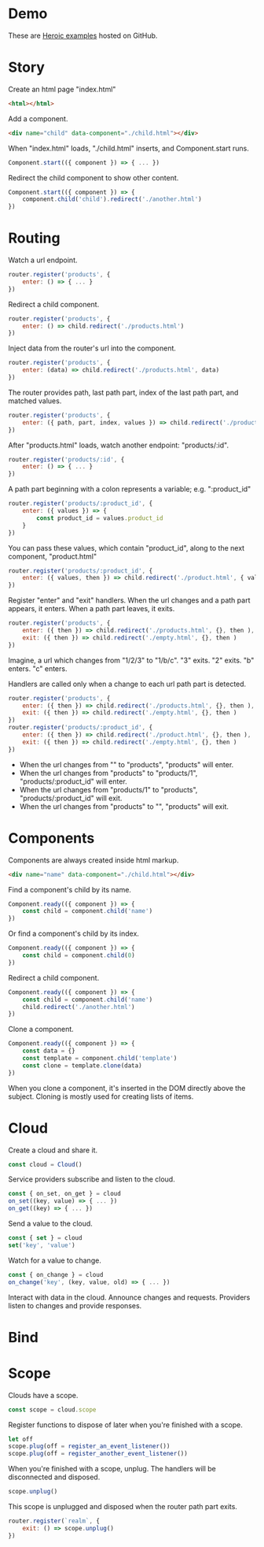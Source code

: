 
# Demo

These are [Heroic examples](https://simplygreatwork.github.io/heroic) hosted on GitHub.

# Story

Create an html page "index.html"

```html
<html></html>
```

Add a component.

```html
<div name="child" data-component="./child.html"></div>
```

When "index.html" loads, "./child.html" inserts, and Component.start runs.

```javascript
Component.start(({ component }) => { ... })
```

Redirect the child component to show other content.

```javascript
Component.start(({ component }) => {
	component.child('child').redirect('./another.html')
})
```

# Routing

Watch a url endpoint.

```javascript
router.register('products', {
	enter: () => { ... }
})
```

Redirect a child component.

```javascript
router.register('products', {
	enter: () => child.redirect('./products.html')
})
```

Inject data from the router's url into the component.

```javascript
router.register('products', {
	enter: (data) => child.redirect('./products.html', data)
})
```

The router provides path, last path part, index of the last path part, and matched values.

```javascript
router.register('products', {
	enter: ({ path, part, index, values }) => child.redirect('./products.html', { path, part, index, values })
})
```

After "products.html" loads, watch another endpoint: "products/:id".

```javascript
router.register('products/:id', {
	enter: () => { ... }
})
```

A path part beginning with a colon represents a variable; e.g. ":product_id"

```javascript
router.register('products/:product_id', {
	enter: ({ values }) => {
		const product_id = values.product_id
	}
})
```

You can pass these values, which contain "product_id", along to the next component, "product.html"

```javascript
router.register('products/:product_id', {
	enter: ({ values, then }) => child.redirect('./product.html', { values }, then )
})
```

Register "enter" and "exit" handlers. When the url changes and a path part appears, it enters. When a path part leaves, it exits.

```javascript
router.register('products', {
	enter: ({ then }) => child.redirect('./products.html', {}, then ),
	exit: ({ then }) => child.redirect('./empty.html', {}, then )
})
```

Imagine, a url which changes from "1/2/3" to "1/b/c". "3" exits. "2" exits. "b" enters. "c" enters.

Handlers are called only when a change to each url path part is detected.

```javascript
router.register('products', {
	enter: ({ then }) => child.redirect('./products.html', {}, then ),
	exit: ({ then }) => child.redirect('./empty.html', {}, then )
})
router.register('products/:product_id', {
	enter: ({ then }) => child.redirect('./product.html', {}, then ),
	exit: ({ then }) => child.redirect('./empty.html', {}, then )
})
```

- When the url changes from "" to "products", "products" will enter.
- When the url changes from "products" to "products/1", "products/:product_id" will enter.
- When the url changes from "products/1" to "products", "products/:product_id" will exit.
- When the url changes from "products" to "", "products" will exit.

# Components

Components are always created inside html markup.

```html
<div name="name" data-component="./child.html"></div>
```

Find a component's child by its name.

```javascript
Component.ready(({ component }) => {
	const child = component.child('name')
})
```

Or find a component's child by its index.

```javascript
Component.ready(({ component }) => {
	const child = component.child(0)
})
```

Redirect a child component.

```javascript
Component.ready(({ component }) => {
	const child = component.child('name')
	child.redirect('./another.html')
})
```

Clone a component.

```javascript
Component.ready(({ component }) => {
	const data = {}
	const template = component.child('template')
	const clone = template.clone(data)
})
```

When you clone a component, it's inserted in the DOM directly above the subject. Cloning is mostly used for creating lists of items.

# Cloud

Create a cloud and share it.

```javascript
const cloud = Cloud()
```

Service providers subscribe and listen to the cloud.

```javascript
const { on_set, on_get } = cloud
on_set((key, value) => { ... })
on_get((key) => { ... })
```

Send a value to the cloud.

```javascript
const { set } = cloud
set('key', 'value')
```

Watch for a value to change.

```javascript
const { on_change } = cloud
on_change('key', (key, value, old) => { ... })
```

Interact with data in the cloud. Announce changes and requests. Providers listen to changes and provide responses.

# Bind


# Scope

Clouds have a scope.

```javascript
const scope = cloud.scope
```

Register functions to dispose of later when you're finished with a scope.

```javascript
let off
scope.plug(off = register_an_event_listener())
scope.plug(off = register_another_event_listener())
```

When you're finished with a scope, unplug. The handlers will be disconnected and disposed.

```javascript
scope.unplug()
```

This scope is unplugged and disposed when the router path part exits.

```javascript
router.register(`realm`, {
	exit: () => scope.unplug()
})
```
